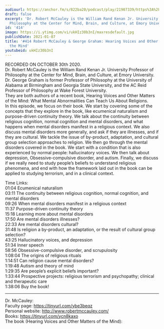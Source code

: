```yaml
---
audiourl: https://anchor.fm/s/822ba20/podcast/play/21907339/https%3A%2F%2Fd3ctxlq1ktw2nl.cloudfront.net%2Fstaging%2F2020-9-31%2F9a87d866-ee3b-f493-89ee-cf4132e2ce58.m4a
draft: false
excerpt: 'Dr. Robert McCauley is the William Rand Kenan Jr. University Professor of
  Philosophy at the Center for Mind, Brain, and Culture, at Emory University.   '
id: '414'
image: https://i.ytimg.com/vi/ukHIz30b3nI/maxresdefault.jpg
publishDate: 2021-01-07
title: '#414 Robert McCauley & George Graham: Hearing Voices and Other Matters of
  the Mind'
youtubeid: ukHIz30b3nI
---
```

<div class="timelinks">

RECORDED ON OCTOBER 30th 2020.  
Dr. Robert McCauley is the William Rand Kenan Jr. University Professor of Philosophy at the Center for Mind, Brain, and Culture, at Emory University.   
Dr. George Graham is former Professor of Philosophy at the University of Alabama at Birmingham and Georgia State University, and the AC Reid Professor of Philosophy at Wake Forest University.  
They are both authors of a recent book, Hearing Voices and Other Matters of the Mind: What Mental Abnormalities Can Teach Us About Religions.  
In this episode, we focus on their book. We start by covering some of the concepts that they explore in the book, like ecumenical naturalism and purpose-driven continuity theory. We talk about the continuity between religious cognition, normal cognition and mental disorders, and what happens when mental disorders manifest in a religious context. We also discuss mental disorders more generally, and ask if they are illnesses, and if they are cultural. We tackle the issue of by-product, adaptation, and cultural group selection approaches to religion. We then go through the mental disorders covered in the book. We start with a condition that is also experienced by normal people: hallucinatory voices. We then talk about depression, Obsessive-compulsive disorder, and autism. Finally, we discuss if we really need to study people’s beliefs to understand religious phenomena, and end with how the framework laid out in the book can be applied to studying terrorism, and in a clinical context.

Time Links:  
<time>01:04</time> Ecumenical naturalism  
<time>03:11</time> The continuity between religious cognition, normal cognition, and mental disorders  
<time>09:26</time> When mental disorders manifest in a religious context  
<time>11:37</time> Purpose-driven continuity theory  
<time>15:18</time> Learning more about mental disorders  
<time>17:50</time> Are mental disorders illnesses?  
<time>22:33</time> Are mental disorders cultural?  
<time>31:48</time> Is religion a by-product, an adaptation, or the result of cultural group selection?  
<time>43:25</time> Hallucinatory voices, and depression  
<time>51:34</time> Inner speech  
<time>58:56</time> Obsessive-compulsive disorder, and scrupulosity  
<time>1:08:04</time> The origins of religious rituals  
<time>1:14:51</time> Can religion cause mental disorders?  
<time>1:19:48</time> Autism and theory of mind  
<time>1:29:35</time> Are people’s explicit beliefs important?  
<time>1:33:44</time> Prospective projects: religious terrorism and psychopathy; clinical and therapeutic care  
<time>1:38:06</time> Buy the book!

---

Dr. McCauley:  
Faculty page: https://tinyurl.com/ybe3beqz  
Personal website: http://www.robertmccauley.com/  
Books: https://tinyurl.com/ycn8kaxo  
The book (Hearing Voices and Other Matters of the Mind): 
</div>

